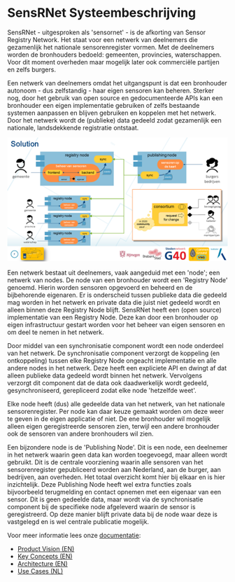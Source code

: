 # SensRNet Systeembeschrijving

SensRNet - uitgesproken als 'sensornet' - is de afkorting van Sensor Registry Network.
Het staat voor een netwerk van deelnemers die gezamenlijk het nationale sensorenregister vormen.
Met de deelnemers worden de bronhouders bedoeld: gemeenten, provincies, waterschappen.
Voor dit moment overheden maar mogelijk later ook commerciële partijen en zelfs burgers.

Een netwerk van deelnemers omdat het uitgangspunt is dat een bronhouder autonoom - dus zelfstandig - haar eigen sensoren kan beheren. 
Sterker nog, door het gebruik van open source en gedocumenteerde APIs kan een bronhouder een eigen implementatie gebruiken of zelfs bestaande systemen aanpassen en blijven gebruiken en koppelen met het netwerk.
Door het netwerk wordt de (publieke) data gedeeld zodat gezamenlijk een nationale, landsdekkende registratie ontstaat.

![Solution](img/SensRNet-Solution.png)

Een netwerk bestaat uit deelnemers, vaak aangeduid met een 'node'; een netwerk van nodes.
De node van een bronhouder wordt een 'Registry Node' genoemd.
Hierin worden sensoren opgevoerd en beheerd en de bijbehorende eigenaren.
Er is onderscheid tussen publieke data die gedeeld mag worden in het netwerk en private data die juist niet gedeeld wordt en alleen binnen deze Registry Node blijft.
SensRNet heeft een (open source) implementatie van een Registry Node.
Deze kan door een bronhouder op eigen infrastructuur gestart worden voor het beheer van eigen sensoren en om deel te nemen in het netwerk.

Door middel van een synchronisatie component wordt een node onderdeel van het netwerk. 
De synchronisatie component verzorgt de koppeling (en ontkoppeling) tussen elke Registry Node ongeacht implementatie en alle andere nodes in het netwerk.
Deze heeft een expliciete API en dwingt af dat alleen publieke data gedeeld wordt binnen het netwerk.
Vervolgens verzorgt dit component dat de data ook daadwerkelijk wordt gedeeld, gesynchroniseerd, gerepliceerd zodat elke node 'hetzelfde weet'.

Elke node heeft (dus) alle gedeelde data van het netwerk, van het nationale sensorenregister.
Per node kan daar keuze gemaakt worden om deze weer te geven in de eigen applicatie of niet.
De ene bronhouder wil mogelijk alleen eigen geregistreerde sensoren zien, terwijl een andere bronhouder ook de sensoren van andere bronhouders wil zien.

Een bijzondere node is de 'Publishing Node'.
Dit is een node, een deelnemer in het netwerk waarin geen data kan worden toegevoegd, maar alleen wordt gebruikt.
Dit is de centrale voorziening waarin alle sensoren van het sensorenregister gepubliceerd worden aan Nederland, aan de burger, aan bedrijven, aan overheden.
Het totaal overzicht komt hier bij elkaar en is hier inzichtelijk.
Deze Publishing Node heeft wel extra functies zoals bijvoorbeeld terugmelding en contact opnemen met een eigenaar van een sensor.
Dit is geen gedeelde data, maar wordt via de synchronisatie component bij de specifieke node afgeleverd waarin de sensor is geregistreerd.
Op deze manier blijft private data bij de node waar deze is vastgelegd en is wel centrale publicatie mogelijk.

Voor meer informatie lees onze [documentatie](https://github.com/kadaster-labs/sensrnet-home):

- [Product Vision (EN)](ProductVision.md)
- [Key Concepts (EN)](KeyConcepts.md)
- [Architecture (EN)](Architecture.md)
- [Use Cases (NL)](UseCasesNL.md)

